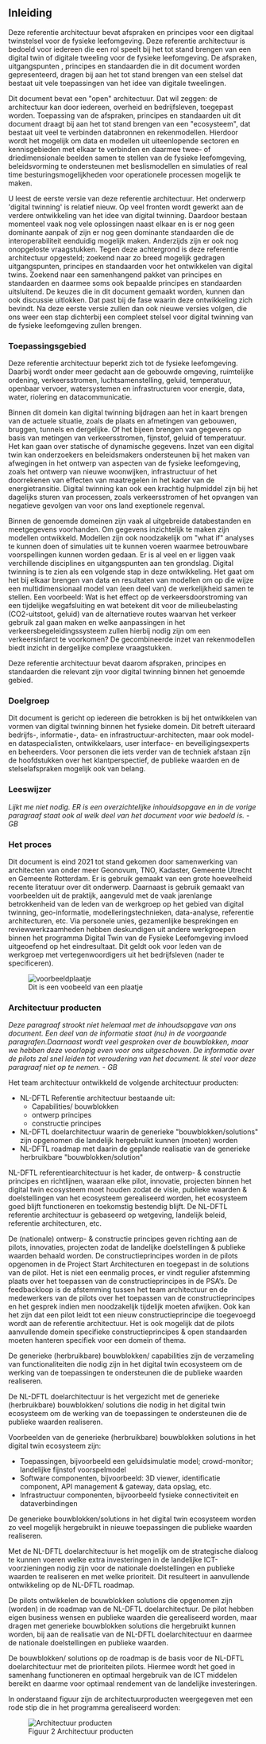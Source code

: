 ## Inleiding

Deze referentie architectuur bevat afspraken en principes voor een digitaal twinstelsel voor de fysieke leefomgeving. Deze referentie architectuur is bedoeld voor iedereen die een rol speelt bij het tot stand brengen van een digital twin of digitale tweeling voor de fysieke leefomgeving. De afspraken, uitgangspunten , principes en standaarden die in dit document worden gepresenteerd, dragen bij aan het tot stand brengen van een stelsel dat bestaat uit vele toepassingen van het idee van digitale tweelingen.

Dit document bevat een "open" architectuur. Dat wil zeggen: de architectuur kan door iedereen, overheid en bedrijfsleven, toegepast worden. Toepassing van de afspraken, principes en standaarden uit dit document draagt bij aan het tot stand brengen van een "ecosysteem", dat bestaat uit veel te verbinden databronnen en rekenmodellen. Hierdoor wordt het mogelijk om data en modellen uit uiteenlopende sectoren en kennisgebieden met elkaar te verbinden en daarmee twee- of driedimensionale beelden samen te stellen van de fysieke leefomgeving, beleidsvorming te ondersteunen met beslismodellen en simulaties of real time besturingsmogelijkheden voor operationele processen mogelijk te maken.

U leest de eerste versie van deze referentie architectuur. Het onderwerp 'digital twinning' is relatief nieuw. Op veel fronten wordt gewerkt aan de verdere ontwikkeling van het idee van digital twinning. Daardoor bestaan momenteel vaak nog vele oplossingen naast elkaar en is er nog geen dominante aanpak of zijn er nog geen dominante standaarden die de interoperabiliteit eenduidig mogelijk maken. Anderzijds zijn er ook nog onopgeloste vraagstukken. Tegen deze achtergrond is deze referentie architectuur opgesteld; zoekend naar zo breed mogelijk gedragen uitgangspunten, principes en standaarden voor het ontwikkelen van digital twins. Zoekend naar een samenhangend pakket van principes en standaarden en daarmee soms ook bepaalde principes en standaarden uitsluitend. De keuzes die in dit document gemaakt worden, kunnen dan ook discussie uitlokken. Dat past bij de fase waarin deze ontwikkeling zich bevindt. Na deze eerste versie zullen dan ook nieuwe versies volgen, die ons weer een stap dichterbij een compleet stelsel voor digital twinning van de fysieke leefomgeving zullen brengen.

### Toepassingsgebied

Deze referentie architectuur beperkt zich tot de fysieke leefomgeving. Daarbij wordt onder meer gedacht aan de gebouwde omgeving, ruimtelijke ordening, verkeersstromen, luchtsamenstelling, geluid, temperatuur, openbaar vervoer, watersystemen en infrastructuren voor energie, data, water, riolering en datacommunicatie.

Binnen dit domein kan digital twinning bijdragen aan het in kaart brengen van de actuele situatie, zoals de plaats en afmetingen van gebouwen, bruggen, tunnels en dergelijke. Of het bijeen brengen van gegevens op basis van metingen van verkeersstromen, fijnstof, geluid of temperatuur. Het kan gaan over statische of dynamische gegevens. Inzet van een digital twin kan onderzoekers en beleidsmakers ondersteunen bij het maken van afwegingen in het ontwerp van aspecten van de fysieke leefomgeving, zoals het ontwerp van nieuwe woonwijken, infrastructuur of het doorrekenen van effecten van maatregelen in het kader van de energietransitie. Digital twinning kan ook een krachtig hulpmiddel zijn bij het dagelijks sturen van processen, zoals verkeersstromen of het opvangen van negatieve gevolgen van voor ons land exeptionele regenval.

Binnen de genoemde domeinen zijn vaak al uitgebreide databestanden en meetgegevens voorhanden. Om gegevens inzichtelijk te maken zijn modellen ontwikkeld. Modellen zijn ook noodzakelijk om "what if" analyses te kunnen doen of simulaties uit te kunnen voeren waarmee betrouwbare voorspellingen kunnen worden gedaan. Er is al veel en er liggen vaak verchillende disciplines en uitgangspunten aan ten grondslag. Digital twinning is te zien als een volgende stap in deze ontwikkeling. Het gaat om het bij elkaar brengen van data en resultaten van modellen om op die wijze een multidimensionaal model van (een deel van) de werkelijkheid samen te stellen. Een voorbeeld: Wat is het effect op de verkeersdoorstroming van een tijdelijke wegafsluiting en wat betekent dit voor de milieubelasting (CO2-uitstoot, geluid) van de alternatieve routes waarvan het verkeer gebruik zal gaan maken en welke aanpassingen in het verkeersbegeleidingssysteem zullen hierbij nodig zijn om een verkeersinfarct te voorkomen? De gecombineerde inzet van rekenmodellen biedt inzicht in dergelijke complexe vraagstukken.

Deze referentie architectuur bevat daarom afspraken, principes en standaarden die relevant zijn voor digital twinning binnen het genoemde gebied. 

### Doelgroep

Dit document is gericht op iedereen die betrokken is bij het ontwikkelen van vormen van digital twinning binnen het fysieke domein. Dit betreft uiteraard bedrijfs-, informatie-, data- en infrastructuur-architecten, maar ook model- en dataspecialisten, ontwikkelaars, user interface- en beveiligingsexperts en beheerders. Voor personen die iets verder van de techniek afstaan zijn de hoofdstukken over het klantperspectief, de publieke waarden en de stelselafspraken mogelijk ook van belang.

### Leeswijzer

*Lijkt me niet nodig. ER is een overzichtelijke inhouidsopgave en in de vorige paragraaf staat ook al welk deel van het document voor wie bedoeld is. - GB*

### Het proces

Dit document is eind 2021 tot stand gekomen door samenwerking van architecten van onder meer Geonovum, TNO, Kadaster, Gemeente Utrecht en Gemeente Rotterdam. Er is gebruik gemaakt van een grote hoeveelheid recente literatuur over dit onderwerp. Daarnaast is gebruik gemaakt van voorbeelden uit de praktijk, aangevuld met de vaak jarenlange betrokkenheid van de leden van de werkgroep op het gebied van digital twinning, geo-informatie, modelleringstechnieken, data-analyse, referentie architecturen, etc. Via personele unies, gezamenlijke besprekingen en reviewwerkzaamheden hebben deskundigen uit andere werkgroepen binnen het programma Digital Twin van de Fysieke Leefomgeving invloed uitgeoefend op het eindresultaat. Dit geldt ook voor leden van de werkgroep met vertegenwoordigers uit het bedrijfsleven (nader te specificeren).

<figure id="voorbeeld plaatje">
    <img src="media/voorbeeldplaatje.jpg" alt="voorbeeldplaatje">
    <figcaption>Dit is een voobeeld van een plaatje</figcaption>
</figure>

### Architectuur producten

*Deze paragraaf strookt niet helemaal met de inhoudsopgave van ons document. Een deel van de informatie staat (nu) in de voorgaande paragrafen.Daarnaast wordt veel gesproken over de bouwblokken, maar we hebben deze voorlopig even voor ons uitgeschoven. De informatie over de pilots zal snel leiden tot veroudering van het document. Ik stel voor deze paragraaf niet op te nemen. - GB*

Het team architectuur ontwikkeld de volgende architectuur producten:
* NL-DFTL Referentie architectuur bestaande uit:
    * Capabilities/ bouwblokken
    * ontwerp principes
    * constructie principes
* NL-DFTL doelarchitectuur waarin de generieke "bouwblokken/solutions" zijn opgenomen die landelijk hergebruikt kunnen (moeten) worden
* NL-DFTL roadmap met daarin de geplande realisatie van de generieke herbruikbare "bouwblokken/solution"

NL-DFTL referentiearchitectuur is het kader, de ontwerp- & constructie principes en richtlijnen, waaraan elke pilot, innovatie, projecten binnen het digital twin ecosysteem moet houden zodat de visie, publieke waarden & doelstellingen van het ecosysteem gerealiseerd worden, het ecosysteem goed blijft functioneren en toekomstig bestendig blijft. De NL-DFTL referentie architectuur is gebaseerd op wetgeving, landelijk beleid, referentie architecturen, etc.

De (nationale) ontwerp- & constructie principes geven richting aan de pilots, innovaties, projecten zodat de landelijke doelstellingen & publieke waarden behaald worden. De constructieprincipes worden in de pilots opgenomen in de Project Start Architecturen en toegepast in de solutions van de pilot. Het is niet een eenmalig proces, er vindt regulier afstemming plaats over het toepassen van de constructieprincipes in de PSA’s. 
De feedbackloop is de afstemming tussen het team architectuur en de medewerkers van de pilots over het toepassen van de constructieprincipes en het gesprek indien men noodzakelijk tijdelijk moeten afwijken. Ook kan het zijn dat een pilot leidt tot een nieuw constructieprincipe die toegevoegd wordt aan de referentie architectuur. Het is ook mogelijk dat de pilots aanvullende domein specifieke constructieprincipes & open standaarden moeten hanteren specifiek voor een domein of thema.

De generieke (herbruikbare) bouwblokken/ capabilities zijn de verzameling van functionaliteiten die nodig zijn in het digital twin ecosysteem om de werking van de toepassingen te ondersteunen die de publieke waarden realiseren.

De NL-DFTL doelarchitectuur is het vergezicht met de generieke (herbruikbare) bouwblokken/ solutions die nodig in het digital twin ecosysteem om de werking van de toepassingen te ondersteunen die de publieke waarden realiseren.

Voorbeelden van de generieke (herbruikbare) bouwblokken solutions in het digital twin ecosysteem zijn:
* Toepassingen, bijvoorbeeld een geluidsimulatie model; crowd-monitor; landelijke fijnstof voorspelmodel
* Software componenten, bijvoorbeeld: 3D viewer, identificatie component, API management & gateway, data opslag, etc.
* Infrastructuur componenten, bijvoorbeeld fysieke connectiviteit en dataverbindingen

De generieke bouwblokken/solutions in het digital twin ecosysteem worden zo veel mogelijk hergebruikt  in nieuwe toepassingen die publieke waarden realiseren. 

Met de NL-DFTL doelarchitectuur is het mogelijk om de strategische dialoog te kunnen voeren welke extra investeringen in de landelijke ICT-voorzieningen nodig zijn voor de nationale doelstellingen en publieke waarden te realiseren en met welke prioriteit. Dit resulteert in aanvullende ontwikkeling op de NL-DFTL roadmap. 

De pilots ontwikkelen de bouwblokken solutions die opgenomen zijn (worden) in de roadmap van de NL-DFTL doelarchitectuur. 
De pilot hebben eigen business wensen en publieke waarden die gerealiseerd worden, maar dragen met generieke bouwblokken solutions die hergebruikt kunnen worden, bij aan de realisatie van de NL-DFTL doelarchitectuur en daarmee de nationale doelstellingen en publieke waarden. 

De bouwblokken/ solutions op de roadmap is de basis voor de NL-DFTL doelarchitectuur met de prioriteiten pilots. Hiermee wordt het goed in samenhang functioneren en optimaal hergebruik van de ICT middelen bereikt en daarme voor optimaal rendement van de landelijke investeringen.

In onderstaand figuur zijn de architectuurproducten weergegeven met een rode stip die in het programma gerealiseerd worden:
<figure id="Architectuur producten">
    <img src="media/Architectuur producten NL DFTL v02.jpg" alt="Architectuur producten">
    <figcaption>Figuur 2 Architectuur producten</figcaption>
</figure>